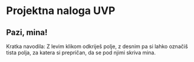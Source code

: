 ﻿# Projektna naloga UVP
## Pazi, mina!

Kratka navodila:
Z levim klikom odkriješ polje, z desnim pa si lahko označiš tista polja, za katera si prepričan, da se pod njimi skriva mina.